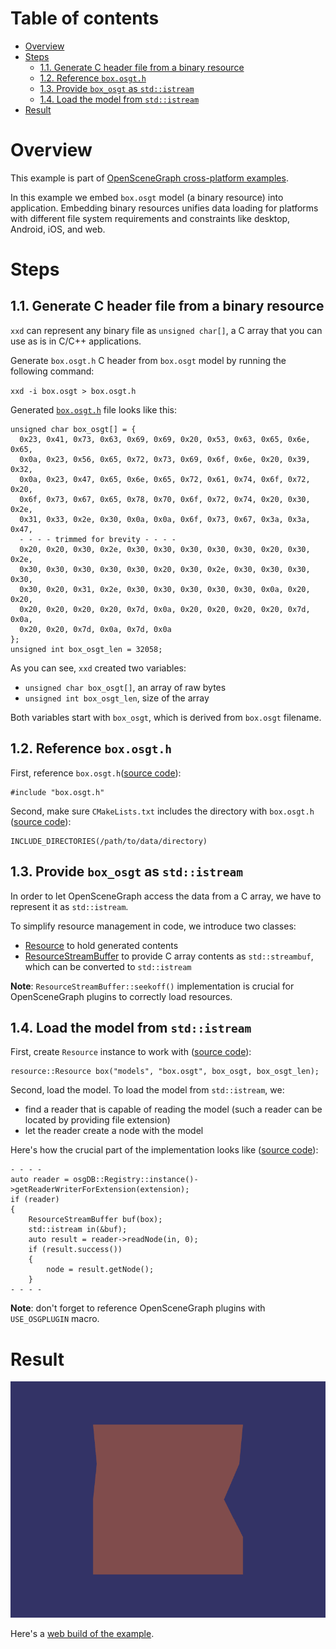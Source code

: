 
# Table of contents

* [Overview](#overview)
* [Steps](#steps)
    * [1.1. Generate C header file from a binary resource](#generate)
    * [1.2. Reference `box.osgt.h`](#reference)
    * [1.3. Provide `box_osgt` as `std::istream`](#stream)
    * [1.4. Load the model from `std::istream`](#load)
* [Result](#result)

<a name="overview"/>

# Overview

This example is part of [OpenSceneGraph cross-platform examples][osgcpe].

In this example we embed `box.osgt` model (a binary resource) into application.
Embedding binary resources unifies data loading for platforms with different file
system requirements and constraints like desktop, Android, iOS, and web.

<a name="steps"/>

# Steps

<a name="generate"/>

## 1.1. Generate C header file from a binary resource

`xxd` can represent any binary file as `unsigned char[]`, a C array that you
can use as is in C/C++ applications.

Generate `box.osgt.h` C header from `box.osgt` model by running the following command:

`xxd -i box.osgt > box.osgt.h`

Generated [`box.osgt.h`][box.osgt.h] file looks like this:

```
unsigned char box_osgt[] = {
  0x23, 0x41, 0x73, 0x63, 0x69, 0x69, 0x20, 0x53, 0x63, 0x65, 0x6e, 0x65,
  0x0a, 0x23, 0x56, 0x65, 0x72, 0x73, 0x69, 0x6f, 0x6e, 0x20, 0x39, 0x32,
  0x0a, 0x23, 0x47, 0x65, 0x6e, 0x65, 0x72, 0x61, 0x74, 0x6f, 0x72, 0x20,
  0x6f, 0x73, 0x67, 0x65, 0x78, 0x70, 0x6f, 0x72, 0x74, 0x20, 0x30, 0x2e,
  0x31, 0x33, 0x2e, 0x30, 0x0a, 0x0a, 0x6f, 0x73, 0x67, 0x3a, 0x3a, 0x47,
  - - - - trimmed for brevity - - - -
  0x20, 0x20, 0x30, 0x2e, 0x30, 0x30, 0x30, 0x30, 0x30, 0x20, 0x30, 0x2e,
  0x30, 0x30, 0x30, 0x30, 0x30, 0x20, 0x30, 0x2e, 0x30, 0x30, 0x30, 0x30,
  0x30, 0x20, 0x31, 0x2e, 0x30, 0x30, 0x30, 0x30, 0x30, 0x0a, 0x20, 0x20,
  0x20, 0x20, 0x20, 0x20, 0x7d, 0x0a, 0x20, 0x20, 0x20, 0x20, 0x7d, 0x0a,
  0x20, 0x20, 0x7d, 0x0a, 0x7d, 0x0a
};
unsigned int box_osgt_len = 32058;

```

As you can see, `xxd` created two variables:

* `unsigned char box_osgt[]`, an array of raw bytes
* `unsigned int box_osgt_len`, size of the array

Both variables start with `box_osgt`, which is derived from `box.osgt` filename.

<a name="reference"/>

## 1.2. Reference `box.osgt.h`

First, reference `box.osgt.h`([source code][ref_res_src]):
```
#include "box.osgt.h"
```

Second, make sure `CMakeLists.txt` includes the directory with `box.osgt.h` ([source code][ref_res_cmake]):
```
INCLUDE_DIRECTORIES(/path/to/data/directory)
```

<a name="stream"/>

## 1.3. Provide `box_osgt` as `std::istream`

In order to let OpenSceneGraph access the data from a C array, we have to
represent it as `std::istream`.

To simplify resource management in code, we introduce two classes:

* [Resource][Resource] to hold generated contents
* [ResourceStreamBuffer][ResourceStreamBuffer] to provide C array contents as `std::streambuf`, which can be converted to `std::istream`

**Note**: `ResourceStreamBuffer::seekoff()` implementation is crucial for
OpenSceneGraph plugins to correctly load resources.

<a name="load"/>

## 1.4. Load the model from `std::istream`

First, create `Resource` instance to work with ([source code][box_res]):
```
resource::Resource box("models", "box.osgt", box_osgt, box_osgt_len);
```

Second, load the model. To load the model from `std::istream`, we:

* find a reader that is capable of reading the model (such a reader can be located by providing file extension)
* let the reader create a node with the model

Here's how the crucial part of the implementation looks like ([source code][resource_node]):

```
- - - -
auto reader = osgDB::Registry::instance()->getReaderWriterForExtension(extension);
if (reader)
{
    ResourceStreamBuffer buf(box);
    std::istream in(&buf);
    auto result = reader->readNode(in, 0);
    if (result.success())
    {
        node = result.getNode();
    }
- - - -
```

**Note**: don't forget to reference OpenSceneGraph plugins with `USE_OSGPLUGIN` macro.

<a name="result"/>

# Result

![Screenshot](shot.png)

Here's a [web build of the example][web_build].

[osgcpe]: https://github.com/OGStudio/openscenegraph-cross-platform-examples
[osgcpg]: https://github.com/OGStudio/openscenegraph-cross-platform-guide
[box.osgt.h]: https://github.com/OGStudio/openscenegraph-cross-platform-examples/blob/dev/data/box.osgt.h
[ref_res_src]: https://github.com/OGStudio/openscenegraph-cross-platform-examples/blob/dev/01.EmbedResource/desktop/src/main.h#L43
[ref_res_cmake]: https://github.com/OGStudio/openscenegraph-cross-platform-examples/blob/dev/01.EmbedResource/desktop/CMakeLists.txt#L16
[Resource]: https://github.com/OGStudio/openscenegraph-cross-platform-examples/blob/dev/01.EmbedResource/desktop/src/resource.h#L52
[ResourceStreamBuffer]: https://github.com/OGStudio/openscenegraph-cross-platform-examples/blob/dev/01.EmbedResource/desktop/src/resource.h#L74
[resource_node]: https://github.com/OGStudio/openscenegraph-cross-platform-examples/blob/dev/01.EmbedResource/desktop/src/resource.h#L119
[box_res]: https://github.com/OGStudio/openscenegraph-cross-platform-examples/blob/dev/01.EmbedResource/desktop/src/main.h#L223
[web_build]: https://ogstudio.github.io/openscenegraph-cross-platform-examples-web-builds/examples/01/ex01-embed-resource.html
